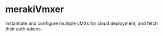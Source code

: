# merakiVmxer
Instantiate and configure multiple vMXs for cloud deployment, and fetch their auth tokens.
